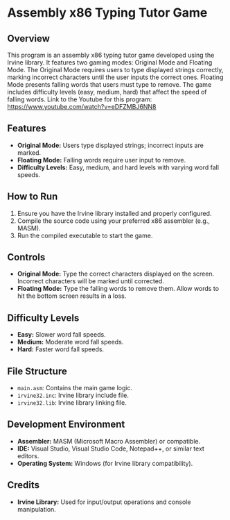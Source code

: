 # Assembly x86 Typing Tutor Game

## Overview

This program is an assembly x86 typing tutor game developed using the Irvine library. It features two gaming modes: Original Mode and Floating Mode. The Original Mode requires users to type displayed strings correctly, marking incorrect characters until the user inputs the correct ones. Floating Mode presents falling words that users must type to remove. The game includes difficulty levels (easy, medium, hard) that affect the speed of falling words.
Link to the Youtube for this program: https://www.youtube.com/watch?v=eDFZMBJ6NN8
## Features

- **Original Mode:** Users type displayed strings; incorrect inputs are marked.
- **Floating Mode:** Falling words require user input to remove.
- **Difficulty Levels:** Easy, medium, and hard levels with varying word fall speeds.

## How to Run

1. Ensure you have the Irvine library installed and properly configured.
2. Compile the source code using your preferred x86 assembler (e.g., MASM).
3. Run the compiled executable to start the game.

## Controls

- **Original Mode:** Type the correct characters displayed on the screen. Incorrect characters will be marked until corrected.
- **Floating Mode:** Type the falling words to remove them. Allow words to hit the bottom screen results in a loss.

## Difficulty Levels

- **Easy:** Slower word fall speeds.
- **Medium:** Moderate word fall speeds.
- **Hard:** Faster word fall speeds.

## File Structure

- `main.asm`: Contains the main game logic.
- `irvine32.inc`: Irvine library include file.
- `irvine32.lib`: Irvine library linking file.

## Development Environment

- **Assembler:** MASM (Microsoft Macro Assembler) or compatible.
- **IDE:** Visual Studio, Visual Studio Code, Notepad++, or similar text editors.
- **Operating System:** Windows (for Irvine library compatibility).

## Credits

- **Irvine Library:** Used for input/output operations and console manipulation.

